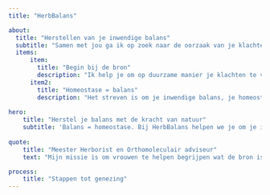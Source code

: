 ```yaml
---
title: "HerbBalans"

about:
  title: "Herstellen van je inwendige balans"
  subtitle: "Samen met jou ga ik op zoek naar de oorzaak van je klachten, zonder meteen iets voor te schrijven."
  items:
      item:
        title: "Begin bij de bron"
        description: "Ik help je om op duurzame manier je klachten te verminderen, doordat we deze aanpakken bij de bron, in plaats van door symptomen te onderdrukken."
      item2:
        title: "Homeostase = balans"
        description: "Het streven is om je inwendige balans, je homeostase te herstellen."
    
hero:
    title: "Herstel je balans met de kracht van natuur"
    subtitle: 'Balans = homeostase. Bij HerbBalans helpen we je om je interne balans, je homeostase te herstellen. Het belangrijkste hierbij is terug naar de basis, terug naar de natuur, terug naar jezelf. Je eigen balans.'
    
quote:
    title: "Meester Herborist en Orthomoleculair adviseur"
    text: "Mijn missie is om vrouwen te helpen begrijpen wat de bron is van vrouwenklachten, en deze klachten op natuurlijke wijze, door leefstijl of kruiden, te behandelen." 

process:
    title: "Stappen tot genezing"
---
```


